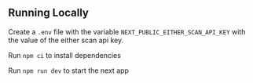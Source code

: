 ## Running Locally

Create a `.env` file with the variable `NEXT_PUBLIC_EITHER_SCAN_API_KEY` with the value of the either scan api key.

Run `npm ci` to install dependencies

Run `npm run dev` to start the next app
